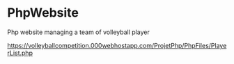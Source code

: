 # PhpWebsite
Php website managing a team of volleyball player

[https://volleyballcompetition.000webhostapp.com/ProjetPhp/PhpFiles/PlayerList.php ](https://volleyballcompetition.000webhostapp.com/ProjetPhp/PhpFiles/Login.php)
